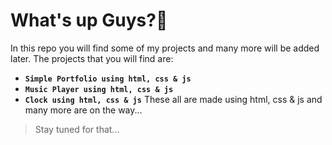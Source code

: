 
# What's up Guys?👋

In this repo you will find some of my projects and many more will be added later. The projects that you will find are:

- **`Simple Portfolio using html, css & js`**
- **`Music Player using html, css & js`**
- **`Clock using html, css & js`**
These all are made using html, css & js and many more are on the way...
> Stay tuned for that...
